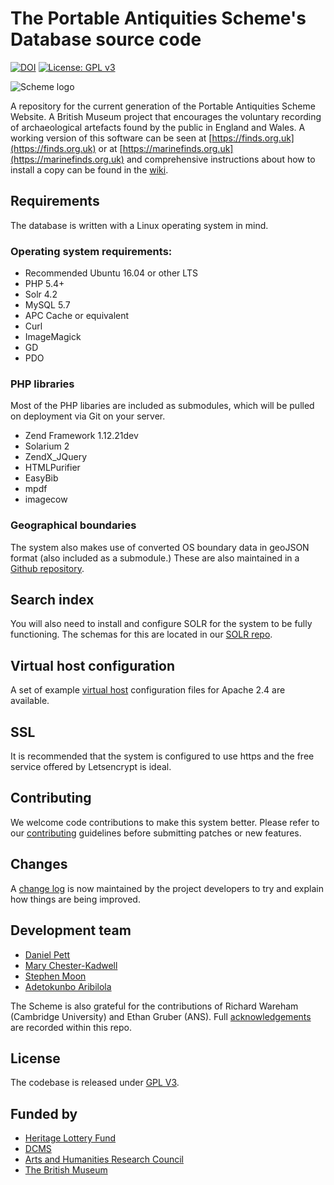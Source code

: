 # The Portable Antiquities Scheme's Database source code


[![DOI](https://zenodo.org/badge/19055/findsorguk/findsorguk.svg)](https://zenodo.org/badge/latestdoi/19055/findsorguk/findsorguk) [![License: GPL v3](https://img.shields.io/badge/License-GPL%20v3-blue.svg)](https://www.gnu.org/licenses/gpl-3.0)


![Scheme logo](https://avatars3.githubusercontent.com/u/4288770?v=3&s=200)

A repository for the current generation of the Portable Antiquities Scheme Website. A British Museum project that 
encourages the voluntary recording of archaeological artefacts found by the public in England and Wales. A working 
version of this software can be seen at [https://finds.org.uk](https://finds.org.uk) or at [https://marinefinds.org.uk](https://marinefinds.org.uk) 
and comprehensive instructions about how to install a copy can be found in the [wiki](https://github.com/findsorguk/findsorguk/wiki).

## Requirements

The database is written with a Linux operating system in mind. 

### Operating system requirements:

* Recommended Ubuntu 16.04 or other LTS 
* PHP 5.4+
* Solr 4.2
* MySQL 5.7
* APC Cache or equivalent
* Curl
* ImageMagick
* GD
* PDO

### PHP libraries

Most of the PHP libaries are included as submodules, which will be pulled on deployment via Git on your server.

* Zend Framework 1.12.21dev
* Solarium 2
* ZendX_JQuery
* HTMLPurifier
* EasyBib
* mpdf
* imagecow

### Geographical boundaries

The system also makes use of converted OS boundary data in geoJSON format (also included as a submodule.) These are also maintained in a [Github repository](https://github.com/findsorguk/findsorguk-geodata).

## Search index

You will also need to install and configure SOLR for the system to be fully functioning. The schemas for this are 
located in our [SOLR repo](https://github.com/findsorguk/findsorguk-solr).

## Virtual host configuration

A set of example [virtual host](https://github.com/findsorguk/vhostsConfigs) configuration files for Apache 2.4 are available. 

## SSL 

It is recommended that the system is configured to use https and the free service offered by Letsencrypt is ideal.

## Contributing 

We welcome code contributions to make this system better. Please refer to our [contributing](CONTRIBUTING.md) guidelines before submitting patches or new features.

## Changes

A [change log](CHANGELOG.md) is now maintained by the project developers to try and explain how things are being improved. 

## Development team

* [Daniel Pett](https://github.com/portableant)
* [Mary Chester-Kadwell](https://github.com/mchesterkadwell)
* [Stephen Moon](https://github.com/s-moon)
* [Adetokunbo Aribilola](https://github.com/adetoks) 

The Scheme is also grateful for the contributions of Richard Wareham (Cambridge University) and Ethan Gruber (ANS). Full [acknowledgements](ACKNOWLEDGEMENTS.md) are recorded within this repo. 

## License

The codebase is released under [GPL V3](LICENSE.md).

## Funded by

* [Heritage Lottery Fund](https://www.hlf.org.uk/) 
* [DCMS](https://www.gov.uk/government/organisations/department-for-digital-culture-media-sport)
* [Arts and Humanities Research Council](http://www.ahrc.ac.uk/)
* [The British Museum](http://britishmuseum.org)